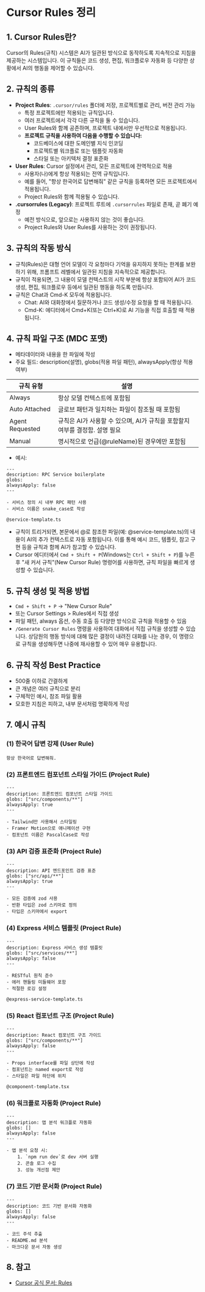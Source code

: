 # Cursor Rules 정리

## 1. Cursor Rules란?
Cursor의 Rules(규칙) 시스템은 AI가 일관된 방식으로 동작하도록 지속적으로 지침을 제공하는 시스템입니다. 이 규칙들은 코드 생성, 편집, 워크플로우 자동화 등 다양한 상황에서 AI의 행동을 제어할 수 있습니다.

## 2. 규칙의 종류
- **Project Rules**: `.cursor/rules` 폴더에 저장, 프로젝트별로 관리, 버전 관리 가능
    - 특정 프로젝트에만 적용되는 규칙입니다.
    - 여러 프로젝트에서 각각 다른 규칙을 둘 수 있습니다.
    - User Rules와 함께 공존하며, 프로젝트 내에서만 우선적으로 적용됩니다.
    - **프로젝트 규칙을 사용하여 다음을 수행할 수 있습니다:**
        - 코드베이스에 대한 도메인별 지식 인코딩
        - 프로젝트별 워크플로 또는 템플릿 자동화
        - 스타일 또는 아키텍처 결정 표준화
- **User Rules**: Cursor 설정에서 관리, 모든 프로젝트에 전역적으로 적용
    - 사용자(나)에게 항상 적용되는 전역 규칙입니다.
    - 예를 들어, "항상 한국어로 답변해줘" 같은 규칙을 등록하면 모든 프로젝트에서 적용됩니다.
    - Project Rules와 함께 적용될 수 있습니다.
- **.cursorrules (Legacy)**: 프로젝트 루트에 `.cursorrules` 파일로 존재, 곧 폐기 예정
    - 예전 방식으로, 앞으로는 사용하지 않는 것이 좋습니다.
    - Project Rules와 User Rules를 사용하는 것이 권장됩니다.

## 3. 규칙의 작동 방식
- 규칙(Rules)은 대형 언어 모델이 각 요청마다 기억을 유지하지 못하는 한계를 보완하기 위해, 프롬프트 레벨에서 일관된 지침을 지속적으로 제공합니다.
- 규칙이 적용되면, 그 내용이 모델 컨텍스트의 시작 부분에 항상 포함되어 AI가 코드 생성, 편집, 워크플로우 등에서 일관된 행동을 하도록 만듭니다.
- 규칙은 Chat과 Cmd-K 모두에 적용됩니다.
    - Chat: AI와 대화창에서 질문하거나 코드 생성/수정 요청을 할 때 적용됩니다.
    - Cmd-K: 에디터에서 Cmd+K(또는 Ctrl+K)로 AI 기능을 직접 호출할 때 적용됩니다.

## 4. 규칙 파일 구조 (MDC 포맷)
- 메타데이터와 내용을 한 파일에 작성
- 주요 필드: description(설명), globs(적용 파일 패턴), alwaysApply(항상 적용 여부)

| 규칙 유형           | 설명                                                                 |
|---------------------|----------------------------------------------------------------------|
| Always              | 항상 모델 컨텍스트에 포함됨                                          |
| Auto Attached       | 글로브 패턴과 일치하는 파일이 참조될 때 포함됨                        |
| Agent Requested     | 규칙은 AI가 사용할 수 있으며, AI가 규칙을 포함할지 여부를 결정함. 설명 필요 |
| Manual              | 명시적으로 언급(@ruleName)된 경우에만 포함됨                         |

- 예시:

```mdc
---
description: RPC Service boilerplate
globs: 
alwaysApply: false
---

- 서비스 정의 시 내부 RPC 패턴 사용
- 서비스 이름은 snake_case로 작성

@service-template.ts
```

- 규칙이 트리거되면, 본문에서 @로 참조한 파일(예: @service-template.ts)의 내용이 AI의 추가 컨텍스트로 자동 포함됩니다. 이를 통해 예시 코드, 템플릿, 참고 구현 등을 규칙과 함께 AI가 참고할 수 있습니다.
- Cursor 에디터에서 `Cmd + Shift + P`(Windows는 `Ctrl + Shift + P`)를 누른 후 "새 커서 규칙"(New Cursor Rule) 명령어를 사용하면, 규칙 파일을 빠르게 생성할 수 있습니다.

## 5. 규칙 생성 및 적용 방법
- `Cmd + Shift + P` → "New Cursor Rule"
- 또는 Cursor Settings > Rules에서 직접 생성
- 파일 패턴, always 옵션, 수동 호출 등 다양한 방식으로 규칙을 적용할 수 있음
- `/Generate Cursor Rules` 명령을 사용하여 대화에서 직접 규칙을 생성할 수 있습니다. 상담원의 행동 방식에 대해 많은 결정이 내려진 대화를 나눈 경우, 이 명령으로 규칙을 생성해두면 나중에 재사용할 수 있어 매우 유용합니다.

## 6. 규칙 작성 Best Practice
- 500줄 이하로 간결하게
- 큰 개념은 여러 규칙으로 분리
- 구체적인 예시, 참조 파일 활용
- 모호한 지침은 피하고, 내부 문서처럼 명확하게 작성

## 7. 예시 규칙
### (1) 한국어 답변 강제 (User Rule)
```
항상 한국어로 답변해줘.
```

### (2) 프론트엔드 컴포넌트 스타일 가이드 (Project Rule)
```mdc
---
description: 프론트엔드 컴포넌트 스타일 가이드
globs: ["src/components/**"]
alwaysApply: true
---

- Tailwind만 사용해서 스타일링
- Framer Motion으로 애니메이션 구현
- 컴포넌트 이름은 PascalCase로 작성
```

### (3) API 검증 표준화 (Project Rule)
```mdc
---
description: API 엔드포인트 검증 표준
globs: ["src/api/**"]
alwaysApply: true
---

- 모든 검증에 zod 사용
- 반환 타입은 zod 스키마로 정의
- 타입은 스키마에서 export
```

### (4) Express 서비스 템플릿 (Project Rule)
```mdc
---
description: Express 서비스 생성 템플릿
globs: ["src/services/**"]
alwaysApply: false
---

- RESTful 원칙 준수
- 에러 핸들링 미들웨어 포함
- 적절한 로깅 설정

@express-service-template.ts
```

### (5) React 컴포넌트 구조 (Project Rule)
```mdc
---
description: React 컴포넌트 구조 가이드
globs: ["src/components/**"]
alwaysApply: false
---

- Props interface를 파일 상단에 작성
- 컴포넌트는 named export로 작성
- 스타일은 파일 하단에 위치

@component-template.tsx
```

### (6) 워크플로 자동화 (Project Rule)
```mdc
---
description: 앱 분석 워크플로 자동화
globs: []
alwaysApply: false
---

- 앱 분석 요청 시:
    1. `npm run dev`로 dev 서버 실행
    2. 콘솔 로그 수집
    3. 성능 개선점 제안
```

### (7) 코드 기반 문서화 (Project Rule)
```mdc
---
description: 코드 기반 문서화 자동화
globs: []
alwaysApply: false
---

- 코드 주석 추출
- README.md 분석
- 마크다운 문서 자동 생성
```

## 8. 참고
- [Cursor 공식 문서: Rules](https://docs.cursor.com/context/rules)
